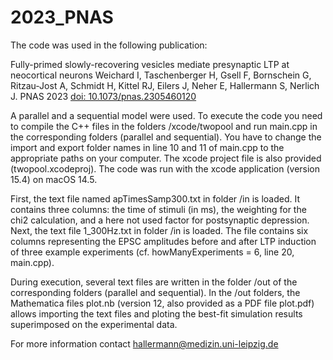 # 2023_PNAS
The code was used in the following publication:

Fully-primed slowly-recovering vesicles mediate presynaptic LTP at neocortical neurons
Weichard I, Taschenberger H, Gsell F, Bornschein G, Ritzau-Jost A, Schmidt H, Kittel RJ, Eilers J, Neher E, Hallermann S, Nerlich J.
PNAS 2023 [doi: 10.1073/pnas.2305460120](https://doi.org/10.1073/pnas.2305460120)

A parallel and a sequential model were used. To execute the code you need to compile the C++ files in the folders /xcode/twopool and run main.cpp in the corresponding folders (parallel and sequential). You have to change the import and export folder names in line 10 and 11 of main.cpp to the appropriate paths on your computer. The xcode project file is also provided (twopool.xcodeproj). The code was run with the xcode application (version 15.4) on macOS 14.5.

First, the text file named apTimesSamp300.txt in folder /in is loaded. It contains three columns:  the time of stimuli (in ms), the weighting for the chi2 calculation, and a here not used factor for postsynaptic depression. Next, the text file 1_300Hz.txt in folder /in is loaded. The file contains six columns representing the EPSC amplitudes before and after LTP induction of three example experiments (cf. howManyExperiments = 6, line 20, main.cpp).

During execution, several text files are written in the folder /out of the corresponding folders (parallel and sequential). In the /out folders, the Mathematica files plot.nb (version 12, also provided as a PDF file plot.pdf) allows importing the text files and ploting the best-fit simulation results superimposed on the experimental data.

For more information contact hallermann@medizin.uni-leipzig.de
